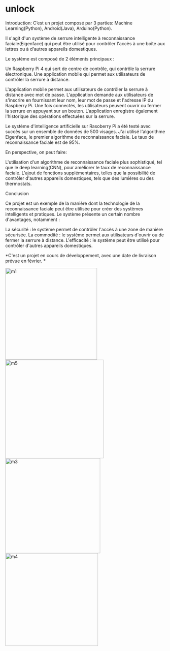 # unlock

Introduction: C’est un projet composé par 3 parties: Machine Learning(Python), Android(Java), Arduino(Python).

Il s'agit d'un système de serrure intelligente à reconnaissance faciale(Eigenface) qui peut être utilisé pour contrôler l'accès à une boîte aux lettres ou à d'autres appareils domestiques.

Le système est composé de 2 éléments principaux :

Un Raspberry Pi 4 qui sert de centre de contrôle, qui contrôle la serrure électronique.
Une application mobile qui permet aux utilisateurs de contrôler la serrure à distance.

L'application mobile permet aux utilisateurs de contrôler la serrure à distance avec mot de passe. L'application demande aux utilisateurs de s'inscrire en fournissant leur nom, leur mot de passe et l'adresse IP du Raspberry Pi. Une fois connectés, les utilisateurs peuvent ouvrir ou fermer la serrure en appuyant sur un bouton. L'application enregistre également l'historique des opérations effectuées sur la serrure.

Le système d'intelligence artificielle sur Rasoberry Pi a été testé avec succès sur un ensemble de données de 500 visages. J'ai utilisé l'algorithme Eigenface, le premier algorithme de reconnaissance faciale. Le taux de reconnaissance faciale est de 95%.

En perspective, on peut faire:

L'utilisation d'un algorithme de reconnaissance faciale plus sophistiqué, tel que le deep learning(CNN), pour améliorer le taux de reconnaissance faciale.
L'ajout de fonctions supplémentaires, telles que la possibilité de contrôler d'autres appareils domestiques, tels que des lumières ou des thermostats.

Conclusion

Ce projet est un exemple de la manière dont la technologie de la reconnaissance faciale peut être utilisée pour créer des systèmes intelligents et pratiques. Le système présente un certain nombre d'avantages, notamment :

La sécurité : le système permet de contrôler l'accès à une zone de manière sécurisée.
La commodité : le système permet aux utilisateurs d'ouvrir ou de fermer la serrure à distance.
L'efficacité : le système peut être utilisé pour contrôler d'autres appareils domestiques.

*C'est un projet en cours de développement, avec une date de livraison prévue en février. *

<img width="289" alt="m1" src="https://github.com/lipschitzien/unlock/assets/110629446/d1fae2c0-9a06-4d32-abf7-d0a486ecb281">

<img width="310" alt="m5" src="https://github.com/lipschitzien/unlock/assets/110629446/313bbcb3-81ff-4666-88e4-ca3bda01fddc">


<img width="299" alt="m3" src="https://github.com/lipschitzien/unlock/assets/110629446/0c55ca93-3a55-4d4f-bcec-f5af159191e1">


<img width="292" alt="m4" src="https://github.com/lipschitzien/unlock/assets/110629446/7c0b42f6-7110-4df3-9d7c-8d473d03f7a2">

